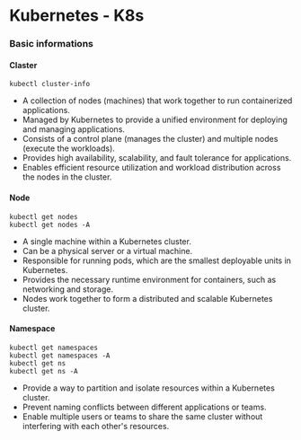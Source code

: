 # Kubernetes - K8s

### Basic informations

#### Claster
~~~k8s
kubectl cluster-info
~~~
* A collection of nodes (machines) that work together to run containerized applications.
* Managed by Kubernetes to provide a unified environment for deploying and managing applications.
* Consists of a control plane (manages the cluster) and multiple nodes (execute the workloads).
* Provides high availability, scalability, and fault tolerance for applications.
* Enables efficient resource utilization and workload distribution across the nodes in the cluster.

#### Node
~~~k8s
kubectl get nodes
kubectl get nodes -A
~~~
* A single machine within a Kubernetes cluster.
* Can be a physical server or a virtual machine.
* Responsible for running pods, which are the smallest deployable units in Kubernetes.
* Provides the necessary runtime environment for containers, such as networking and storage.
* Nodes work together to form a distributed and scalable Kubernetes cluster.

#### Namespace
~~~k8s
kubectl get namespaces
kubectl get namespaces -A
kubectl get ns
kubectl get ns -A
~~~
*  Provide a way to partition and isolate resources within a Kubernetes cluster.
* Prevent naming conflicts between different applications or teams.
* Enable multiple users or teams to share the same cluster without interfering with each other's resources.